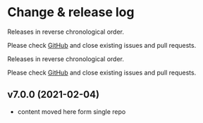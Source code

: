 # Change & release log

Releases in reverse chronological order.

Please check [GitHub](https://github.com/micro-os-plus/rtos-xpack/issues/) and close existing issues and pull requests.

Releases in reverse chronological order.

Please check
[GitHub](https://github.com/micro-os-plus/rtos-xpack/issues/)
and close existing issues and pull requests.

## v7.0.0 (2021-02-04)

- content moved here form single repo
